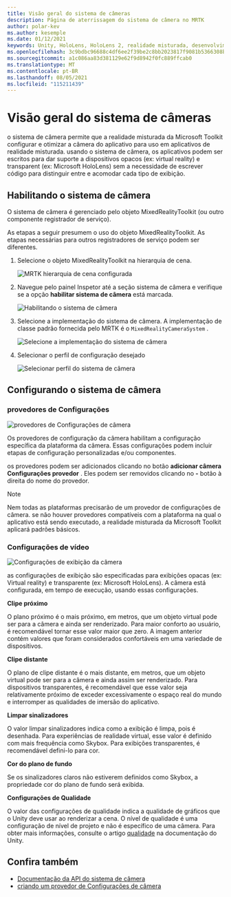 ```yaml
---
title: Visão geral do sistema de câmeras
description: Página de aterrissagem do sistema de câmera no MRTK
author: polar-kev
ms.author: kesemple
ms.date: 01/12/2021
keywords: Unity, HoloLens, HoloLens 2, realidade misturada, desenvolvimento, MRTK, câmera,
ms.openlocfilehash: 3c9bdbc96688c4df6ee2f39be2c8bb2023817f9081b5366308ba8b4c2590568d
ms.sourcegitcommit: a1c086aa83d381129e62f9d8942f0fc889ffcab0
ms.translationtype: MT
ms.contentlocale: pt-BR
ms.lasthandoff: 08/05/2021
ms.locfileid: "115211439"
---
```

# <a name="camera-system-overview"></a>Visão geral do sistema de câmeras

o sistema de câmera permite que a realidade misturada da Microsoft Toolkit configurar e otimizar a câmera do aplicativo para uso em aplicativos de realidade misturada. usando o sistema de câmera, os aplicativos podem ser escritos para dar suporte a dispositivos opacos (ex: virtual reality) e transparent (ex: Microsoft HoloLens) sem a necessidade de escrever código para distinguir entre e acomodar cada tipo de exibição.

## <a name="enabling-the-camera-system"></a>Habilitando o sistema de câmera

O sistema de câmera é gerenciado pelo objeto MixedRealityToolkit (ou outro componente registrador de serviço).

As etapas a seguir presumem o uso do objeto MixedRealityToolkit. As etapas necessárias para outros registradores de serviço podem ser diferentes.

1. Selecione o objeto MixedRealityToolkit na hierarquia de cena.

    ![MRTK hierarquia de cena configurada](../images/MRTK_ConfiguredHierarchy.png)

2. Navegue pelo painel Inspetor até a seção sistema de câmera e verifique se a opção **habilitar sistema de câmera** está marcada.

    ![Habilitando o sistema de câmera](../images/camera-system/EnableCameraSystem.png)

3. Selecione a implementação do sistema de câmera. A implementação de classe padrão fornecida pelo MRTK é o `MixedRealityCameraSystem` .

    ![Selecione a implementação do sistema de câmera](../images/camera-system/SelectCameraSystemType.png)

4. Selecionar o perfil de configuração desejado

    ![Selecionar perfil do sistema de câmera](../images/camera-system/SelectCameraProfile.png)

## <a name="configuring-the-camera-system"></a>Configurando o sistema de câmera

### <a name="settings-providers"></a>provedores de Configurações

![provedores de Configurações de câmera](../images/camera-system/CameraSettingsProviders.png)

Os provedores de configuração da câmera habilitam a configuração específica da plataforma da câmera. Essas configurações podem incluir etapas de configuração personalizadas e/ou componentes.

os provedores podem ser adicionados clicando no botão **adicionar câmera Configurações provedor** . Eles podem ser removidos clicando no **-** botão à direita do nome do provedor.

> [!Note]
> Nem todas as plataformas precisarão de um provedor de configurações de câmera. se não houver provedores compatíveis com a plataforma na qual o aplicativo está sendo executado, a realidade misturada da Microsoft Toolkit aplicará padrões básicos.

### <a name="display-settings"></a>Configurações de vídeo

![Configurações de exibição da câmera](../images/camera-system/CameraDisplaySettings.png)

as configurações de exibição são especificadas para exibições opacas (ex: Virtual reality) e transparente (ex: Microsoft HoloLens). A câmera está configurada, em tempo de execução, usando essas configurações.

**Clipe próximo**

O plano próximo é o mais próximo, em metros, que um objeto virtual pode ser para a câmera e ainda ser renderizado. Para maior conforto ao usuário, é recomendável tornar esse valor maior que zero. A imagem anterior contém valores que foram considerados confortáveis em uma variedade de dispositivos.

**Clipe distante**

O plano de clipe distante é o mais distante, em metros, que um objeto virtual pode ser para a câmera e ainda assim ser renderizado. Para dispositivos transparentes, é recomendável que esse valor seja relativamente próximo de exceder excessivamente o espaço real do mundo e interromper as qualidades de imersão do aplicativo.

**Limpar sinalizadores**

O valor limpar sinalizadores indica como a exibição é limpa, pois é desenhada. Para experiências de realidade virtual, esse valor é definido com mais frequência como Skybox. Para exibições transparentes, é recomendável defini-lo para cor.

**Cor do plano de fundo**

Se os sinalizadores claros não estiverem definidos como Skybox, a propriedade cor do plano de fundo será exibida.

**Configurações de Qualidade**

O valor das configurações de qualidade indica a qualidade de gráficos que o Unity deve usar ao renderizar a cena. O nível de qualidade é uma configuração de nível de projeto e não é específico de uma câmera. Para obter mais informações, consulte o artigo [qualidade](https://docs.unity3d.com/Manual/class-QualitySettings.html) na documentação do Unity.

## <a name="see-also"></a>Confira também

- [Documentação da API do sistema de câmera](xref:Microsoft.MixedReality.Toolkit.CameraSystem)
- [criando um provedor de Configurações de câmera](create-settings-provider.md)
